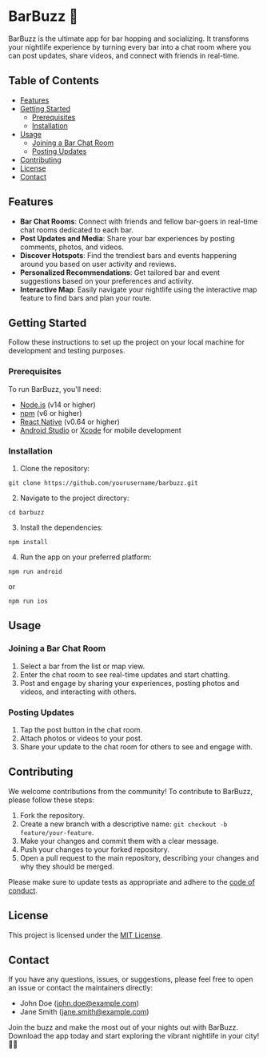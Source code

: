 # BarBuzz 🍻

BarBuzz is the ultimate app for bar hopping and socializing. It transforms your nightlife experience by turning every bar into a chat room where you can post updates, share videos, and connect with friends in real-time.

## Table of Contents
- [Features](#features)
- [Getting Started](#getting-started)
  - [Prerequisites](#prerequisites)
  - [Installation](#installation)
- [Usage](#usage)
  - [Joining a Bar Chat Room](#joining-a-bar-chat-room)
  - [Posting Updates](#posting-updates)
- [Contributing](#contributing)
- [License](#license)
- [Contact](#contact)

## Features

- **Bar Chat Rooms**: Connect with friends and fellow bar-goers in real-time chat rooms dedicated to each bar.
- **Post Updates and Media**: Share your bar experiences by posting comments, photos, and videos.
- **Discover Hotspots**: Find the trendiest bars and events happening around you based on user activity and reviews.
- **Personalized Recommendations**: Get tailored bar and event suggestions based on your preferences and activity.
- **Interactive Map**: Easily navigate your nightlife using the interactive map feature to find bars and plan your route.

## Getting Started

Follow these instructions to set up the project on your local machine for development and testing purposes.

### Prerequisites

To run BarBuzz, you'll need:

- [Node.js](https://nodejs.org/) (v14 or higher)
- [npm](https://www.npmjs.com/) (v6 or higher)
- [React Native](https://reactnative.dev/) (v0.64 or higher)
- [Android Studio](https://developer.android.com/studio) or [Xcode](https://developer.apple.com/xcode/) for mobile development

### Installation

1. Clone the repository:

```
git clone https://github.com/yourusername/barbuzz.git
```

2. Navigate to the project directory:

```
cd barbuzz
```

3. Install the dependencies:

```
npm install
```

4. Run the app on your preferred platform:

```
npm run android
```
or
```
npm run ios
```

## Usage

### Joining a Bar Chat Room

1. Select a bar from the list or map view.
2. Enter the chat room to see real-time updates and start chatting.
3. Post and engage by sharing your experiences, posting photos and videos, and interacting with others.

### Posting Updates

1. Tap the post button in the chat room.
2. Attach photos or videos to your post.
3. Share your update to the chat room for others to see and engage with.

## Contributing

We welcome contributions from the community! To contribute to BarBuzz, please follow these steps:

1. Fork the repository.
2. Create a new branch with a descriptive name: `git checkout -b feature/your-feature`.
3. Make your changes and commit them with a clear message.
4. Push your changes to your forked repository.
5. Open a pull request to the main repository, describing your changes and why they should be merged.

Please make sure to update tests as appropriate and adhere to the [code of conduct](CODE_OF_CONDUCT.md).

## License

This project is licensed under the [MIT License](LICENSE).

## Contact

If you have any questions, issues, or suggestions, please feel free to open an issue or contact the maintainers directly:

- John Doe (john.doe@example.com)
- Jane Smith (jane.smith@example.com)

Join the buzz and make the most out of your nights out with BarBuzz. Download the app today and start exploring the vibrant nightlife in your city! 🍻🎉
